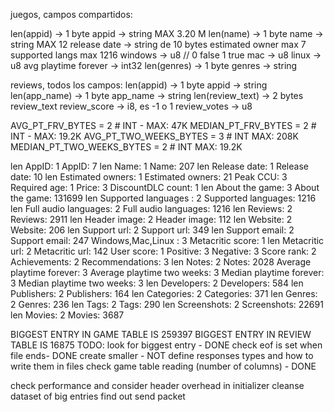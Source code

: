 

juegos, campos compartidos:

len(appid) -> 1 byte 
appid -> string  MAX 3.20 M
len(name) -> 1 byte
name -> string MAX 12
release date -> string de 10 bytes
estimated owner max 7
supported langs max 1216
windows -> u8 // 0 false 1 true
mac -> u8
linux -> u8
avg playtime forever -> int32 
len(genres) -> 1 byte
genres -> string

reviews, todos los campos:
len(appid) -> 1 byte
appid -> string
len(app_name) -> 1 byte
app_name -> string 
len(review_text) -> 2 bytes
review_text
review_score -> i8, es -1 o 1
review_votes -> u8



AVG_PT_FRV_BYTES = 2 # INT - MAX: 47K
MEDIAN_PT_FRV_BYTES = 2 # INT - MAX: 19.2K
AVG_PT_TWO_WEEKS_BYTES = 3 # INT MAX: 208K
MEDIAN_PT_TWO_WEEKS_BYTES = 2 # INT MAX: 19.2K

len AppID: 1
AppID: 7
len Name: 1
Name: 207
len Release date: 1
Release date: 10
len Estimated owners: 1
Estimated owners: 21
Peak CCU: 3
Required age: 1
Price: 3
DiscountDLC count: 1
len About the game: 3
About the game: 131699
len Supported languages : 2
Supported languages: 1216
len Full audio languages: 2
Full audio languages: 1216
len Reviews: 2
Reviews: 2911
len Header image: 2
Header image: 112
len Website: 2
Website: 206
len Support url: 2
Support url: 349
len Support email: 2
Support email: 247
Windows,Mac,Linux : 3
Metacritic score: 1
len Metacritic url: 2
Metacritic url: 142
User score: 1
Positive: 3
Negative: 3
Score rank: 2
Achievements: 2
Recommendations: 3
len Notes: 2
Notes: 2028
Average playtime forever: 3
Average playtime two weeks: 3
Median playtime forever: 3
Median playtime two weeks: 3
len Developers: 2
Developers: 584
len Publishers: 2
Publishers: 164
len Categories: 2
Categories: 371
len Genres: 2
Genres: 236
len Tags: 2
Tags: 290
len Screenshots: 2
Screenshots: 22691
len Movies: 2
Movies: 3687


BIGGEST ENTRY IN GAME TABLE IS 259397
BIGGEST ENTRY IN REVIEW TABLE IS 16875
TODO:
look for biggest entry - DONE
check eof is set when file ends- DONE
create smaller  - NOT 
define responses types and how to write them in files
check game table reading (number of columns) - DONE

check performance and consider header overhead in initializer
cleanse dataset of big entries
find out send packet 